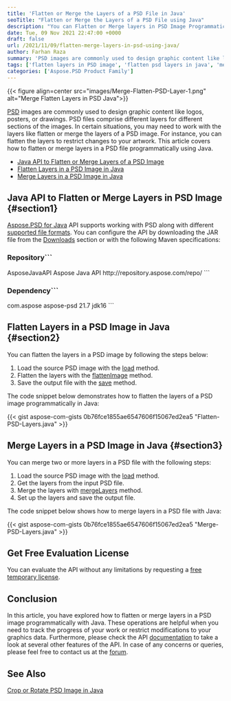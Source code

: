 ```yaml
---
title: 'Flatten or Merge the Layers of a PSD File in Java'
seoTitle: "Flatten or Merge the Layers of a PSD File using Java"
description: "You can Flatten or Merge layers in PSD Image Programmatically using Java. Combine or group the layers to restrict changes in PSD file."
date: Tue, 09 Nov 2021 22:47:00 +0000
draft: false
url: /2021/11/09/flatten-merge-layers-in-psd-using-java/
author: Farhan Raza
summary: 'PSD images are commonly used to design graphic content like logos, posters, or drawings. PSD files comprise different layers for different sections of the images. In certain situations, you may need to work with the layers like flatten or merge the layers of a PSD image. For instance, you can flatten the layers to restrict changes to your artwork. This article covers how to **flatten or merge layers in a PSD file programmatically using Java.**'
tags: ['flatten layers in PSD image', 'flatten psd layers in java', 'merge layers in PSD Image', 'merge psd layers in java']
categories: ['Aspose.PSD Product Family']
---
```




{{< figure align=center src="images/Merge-Flatten-PSD-Layer-1.png" alt="Merge Flatten Layers in PSD Java">}}


[PSD][1] images are commonly used to design graphic content like logos, posters, or drawings. PSD files comprise different layers for different sections of the images. In certain situations, you may need to work with the layers like flatten or merge the layers of a PSD image. For instance, you can flatten the layers to restrict changes to your artwork. This article covers how to flatten or merge layers in a PSD file programmatically using Java.

*   [Java API to Flatten or Merge Layers of a PSD Image][2]
*   [Flatten Layers in a PSD Image in Java][3]
*   [Merge Layers in a PSD Image in Java][4]

## Java API to Flatten or Merge Layers in PSD Image {#section1}

[Aspose.PSD for Java][5] API supports working with PSD along with different [supported file formats][6]. You can configure the API by downloading the JAR file from the [Downloads][7] section or with the following Maven specifications:

### Repository```
<repository>
    <id>AsposeJavaAPI</id>
    <name>Aspose Java API</name>
    <url>http://repository.aspose.com/repo/</url>
</repository>
```

### Dependency```
<dependency>
     <groupId>com.aspose</groupId>
     <artifactId>aspose-psd</artifactId>
     <version>21.7</version>
     <classifier>jdk16</classifier>
</dependency>
```

## Flatten Layers in a PSD Image in Java {#section2}

You can flatten the layers in a PSD image by following the steps below:

1.  Load the source PSD image with the [load][8] method.
2.  Flatten the layers with the [flattenImage][9] method.
3.  Save the output file with the [save][10] method.

The code snippet below demonstrates how to flatten the layers of a PSD image programmatically in Java:

{{< gist aspose-com-gists 0b76fce1855ae6547606f15067ed2ea5 "Flatten-PSD-Layers.java" >}}

## Merge Layers in a PSD Image in Java {#section3}

You can merge two or more layers in a PSD file with the following steps:

1.  Load the source PSD image with the [load][11] method.
2.  Get the layers from the input PSD file.
3.  Merge the layers with [mergeLayers][12] method.
4.  Set up the layers and save the output file.

The code snippet below shows how to merge layers in a PSD file with Java:

{{< gist aspose-com-gists 0b76fce1855ae6547606f15067ed2ea5 "Merge-PSD-Layers.java" >}}

## Get Free Evaluation License

You can evaluate the API without any limitations by requesting a [free temporary license][13].

## Conclusion

In this article, you have explored how to flatten or merge layers in a PSD image programmatically with Java. These operations are helpful when you need to track the progress of your work or restrict modifications to your graphics data. Furthermore, please check the API [documentation][14] to take a look at several other features of the API. In case of any concerns or queries, please feel free to contact us at the [forum][15].

## See Also

[Crop or Rotate PSD Image in Java][16]




[1]: https://docs.fileformat.com/image/psd/
[2]: #section1
[3]: #section2
[4]: #section3
[5]: https://products.aspose.com/psd/java/
[6]: https://docs.aspose.com/psd/java/supported-file-formats/
[7]: https://downloads.aspose.com/psd/java
[8]: https://apireference.aspose.com/psd/java/com.aspose.psd/Image#load-java.lang.String-
[9]: https://apireference.aspose.com/psd/java/com.aspose.psd.fileformats.psd/PsdImage#flattenImage--
[10]: https://apireference.aspose.com/psd/java/com.aspose.psd/Image#save--
[11]: https://apireference.aspose.com/psd/java/com.aspose.psd/Image#load-java.lang.String-
[12]: https://apireference.aspose.com/psd/java/com.aspose.psd.fileformats.psd/PsdImage#mergeLayers-com.aspose.psd.fileformats.psd.layers.Layer-com.aspose.psd.fileformats.psd.layers.Layer-
[13]: https://purchase.aspose.com/temporary-license
[14]: https://docs.aspose.com/psd/java/
[15]: https://forum.aspose.com/c/psd
[16]: https://blog.aspose.com/2021/10/26/crop-rotate-psd-image-java/




